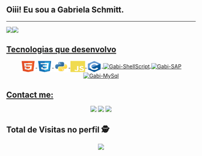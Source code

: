 ## Oiii! Eu sou a Gabriela Schmitt. 

<hr>
 <div style="display: inline_block" >
  <a href="https://github.com/gabrielaschmitt"><img height="172em"src="https://github-readme-stats.vercel.app/api?username=gabrielaschmitt&show_icons=true&theme=swift&include_all_commits=true"/><img height="172em"src="https://github-readme-stats.vercel.app/api/top-langs/?username=gabrielaschmitt&layout=compact&langs_count=16&theme=swift"/>
</div>
 
## Tecnologias que desenvolvo
  <div style="display: inline_block" align="center">
  <img align="center" alt="Gabi-HTML"   height="30" width="40" src="https://raw.githubusercontent.com/devicons/devicon/master/icons/html5/html5-original.svg">
  <img align="center" alt="Gabi-CSS"    height="30" width="40" src="https://raw.githubusercontent.com/devicons/devicon/master/icons/css3/css3-original.svg">
  <a href="https://www.python.org/" target="_blank"> <img align="center" alt="Gabi-Python" height="30" width="40" src="https://raw.githubusercontent.com/devicons/devicon/master/icons/python/python-original.svg">
  <a href="https://www.javascript.com/" target="_blank"> <img align="center" alt="Gabi-Js"     height="30" width="40" src="https://raw.githubusercontent.com/devicons/devicon/master/icons/javascript/javascript-plain.svg">
  <a href="https://docs.microsoft.com/pt-br/cpp/c-language/?view=msvc-170" target="_blank"> <img align="center" alt="Gabi-C"      height="30" width="40" src="https://raw.githubusercontent.com/devicons/devicon/9f4f5cdb393299a81125eb5127929ea7bfe42889/icons/c/c-original.svg">
  <a href="https://www.gnu.org/software/bash/" target="_blank"> <img align="center" alt="Gabi-ShellScript" height="40" width="40"  src="https://www.vectorlogo.zone/logos/gnu_bash/gnu_bash-icon.svg"> 
  <a href="https://www.sap.com/" target="_blank"> <img align="center" alt="Gabi-SAP"      src="https://img.shields.io/badge/SAP-0FAAFF?style=for-the-badge&logo=sap&logoColor=white">
  <a href="https://dev.mysql.com/" target="_blank"> <img align="center" alt="Gabi-MySql"  src="https://img.shields.io/badge/mysql-%2300f.svg?style=for-the-badge&logo=mysql&logoColor=white">
</div>
  </hr>
   
 ## Contact me:
<div align="center"> 
  <a href="https://www.instagram.com/gabs_schmitt/" target="_blank"><img src="https://img.shields.io/badge/-Instagram-%23E4405F?style=for-the-badge&logo=instagram&logoColor=white" target="_blank"></a>
  <a href = "mailto:gabrielacristinaschmitt@gmail.com"><img src="https://img.shields.io/badge/-Gmail-%23333?style=for-the-badge&logo=gmail&logoColor=white" target="_blank"></a>
  <a href="https://www.linkedin.com/in/gabriela-schmitt-364608207/" target="_blank"><img src="https://img.shields.io/badge/-LinkedIn-%230077B5?style=for-the-badge&logo=linkedin&logoColor=white" target="_blank"></a> 

</div>
 
 ## Total de Visitas no perfil :detective: <br>
 <p align="center"> 
   <img alingn="center" src="https://profile-counter.glitch.me/gabrielaschmitt/count.svg" />
 </p>
